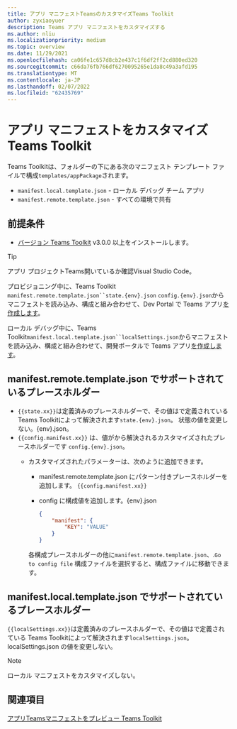 ```yaml
---
title: アプリ マニフェストTeamsのカスタマイズTeams Toolkit
author: zyxiaoyuer
description: Teams アプリ マニフェストをカスタマイズする
ms.author: nliu
ms.localizationpriority: medium
ms.topic: overview
ms.date: 11/29/2021
ms.openlocfilehash: ca06fe1c657d8cb2e437c1f6df2ff2cd880ed320
ms.sourcegitcommit: c66da76fb766df6270095265e1da8c49a3afd195
ms.translationtype: MT
ms.contentlocale: ja-JP
ms.lasthandoff: 02/07/2022
ms.locfileid: "62435769"
---
```

# <a name="customize-app-manifest-in-teams-toolkit"></a>アプリ マニフェストをカスタマイズTeams Toolkit

Teams Toolkitは、フォルダーの下にある次のマニフェスト テンプレート ファイルで構成`templates/appPackage`されます。

- `manifest.local.template.json` - ローカル デバッグ チーム アプリ
- `manifest.remote.template.json` - すべての環境で共有

## <a name="prerequisite"></a>前提条件

* [バージョン Teams Toolkit](https://marketplace.visualstudio.com/items?itemName=TeamsDevApp.ms-teams-vscode-extension) v3.0.0 以上をインストールします。

> [!TIP]
> アプリ プロジェクトTeams開いているか確認Visual Studio Code。

プロビジョニング中に、Teams Toolkit `manifest.remote.template.json``state.{env}.json` `config.{env}.json`からマニフェストを読み込み、構成と組み合わせて、Dev Portal で Teams アプリ[を作成します](https://dev.teams.microsoft.com/apps)。

ローカル デバッグ中に、Teams Toolkit`manifest.local.template.json``localSettings.json`からマニフェストを読み込み、構成と組み合わせて、開発ポータルで Teams アプリ[を作成します](https://dev.teams.microsoft.com/apps)。

## <a name="supported-placeholder-in-manifestremotetemplatejson"></a>manifest.remote.template.json でサポートされているプレースホルダー

- `{{state.xx}}`は定義済みのプレースホルダーで、その値はで定義されている Teams Toolkitによって解決されます`state.{env}.json`。 状態の値を変更しない。{env}.json。
- `{{config.manifest.xx}}` は、値がから解決されるカスタマイズされたプレースホルダーです `config.{env}.json`。
  - カスタマイズされたパラメーターは、次のように追加できます。
    - manifest.remote.template.json にパターン付きプレースホルダーを追加します。 `{{config.manifest.xx}}`
    - config に構成値を追加します。{env}.json

        ```json
        {
            "manifest": {
                "KEY": "VALUE"
            }
        }
        ```

    各構成プレースホルダーの他に`manifest.remote.template.json`、.`Go to config file` 構成ファイルを選択すると、構成ファイルに移動できます。

## <a name="supported-placeholder-in-manifestlocaltemplatejson"></a>manifest.local.template.json でサポートされているプレースホルダー

`{{localSettings.xx}}`は定義済みのプレースホルダーで、その値はで定義されている Teams Toolkitによって解決されます`localSettings.json`。 localSettings.json の値を変更しない。

 > [!NOTE]
 > ローカル マニフェストをカスタマイズしない。

## <a name="see-also"></a>関連項目

[アプリTeamsマニフェストをプレビュー Teams Toolkit](TeamsFx-manifest-preview.md)
